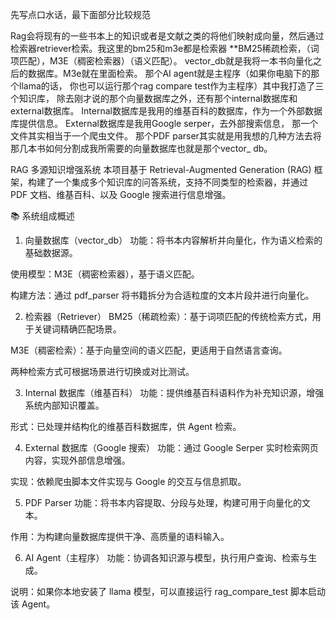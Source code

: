 先写点口水话，最下面部分比较规范





Rag会将现有的一些书本上的知识或者是文献之类的将他们映射成向量，然后通过检索器retriever检索。我这里的bm25和m3e都是检索器
 **BM25稀疏检索，（词项匹配），M3E（稠密检索器）（语义匹配）。
vector_db就是我将一本书向量化之后的数据库。M3e就在里面检索。
那个AI agent就是主程序（如果你电脑下的那个llama的话，
你也可以运行那个rag compare test作为主程序）其中我打造了三个知识库，
除去刚才说的那个向量数据库之外，还有那个internal数据库和external数据库。
Internal数据库是我用的维基百科的数据库，作为一个外部数据库提供信息。
External数据库是我用Google serper，去外部搜索信息，
那一个文件其实相当于一个爬虫文件。
那个PDF parser其实就是用我想的几种方法去将那几本书如何分割成我所需要的向量数据库也就是那个vector_ db。






RAG 多源知识增强系统
本项目基于 Retrieval-Augmented Generation (RAG) 框架，构建了一个集成多个知识库的问答系统，支持不同类型的检索器，并通过 PDF 文档、维基百科、以及 Google 搜索进行信息增强。

📚 系统组成概述
1. 向量数据库（vector_db）
功能：将书本内容解析并向量化，作为语义检索的基础数据源。

使用模型：M3E（稠密检索器），基于语义匹配。

构建方法：通过 pdf_parser 将书籍拆分为合适粒度的文本片段并进行向量化。

2. 检索器（Retriever）
BM25（稀疏检索）：基于词项匹配的传统检索方式，用于关键词精确匹配场景。

M3E（稠密检索）：基于向量空间的语义匹配，更适用于自然语言查询。

两种检索方式可根据场景进行切换或对比测试。

3. Internal 数据库（维基百科）
功能：提供维基百科语料作为补充知识源，增强系统内部知识覆盖。

形式：已处理并结构化的维基百科数据库，供 Agent 检索。

4. External 数据库（Google 搜索）
功能：通过 Google Serper 实时检索网页内容，实现外部信息增强。

实现：依赖爬虫脚本文件实现与 Google 的交互与信息抓取。

5. PDF Parser
功能：将书本内容提取、分段与处理，构建可用于向量化的文本。

作用：为构建向量数据库提供干净、高质量的语料输入。

6. AI Agent（主程序）
功能：协调各知识源与模型，执行用户查询、检索与生成。

说明：如果你本地安装了 llama 模型，可以直接运行 rag_compare_test 脚本启动该 Agent。
